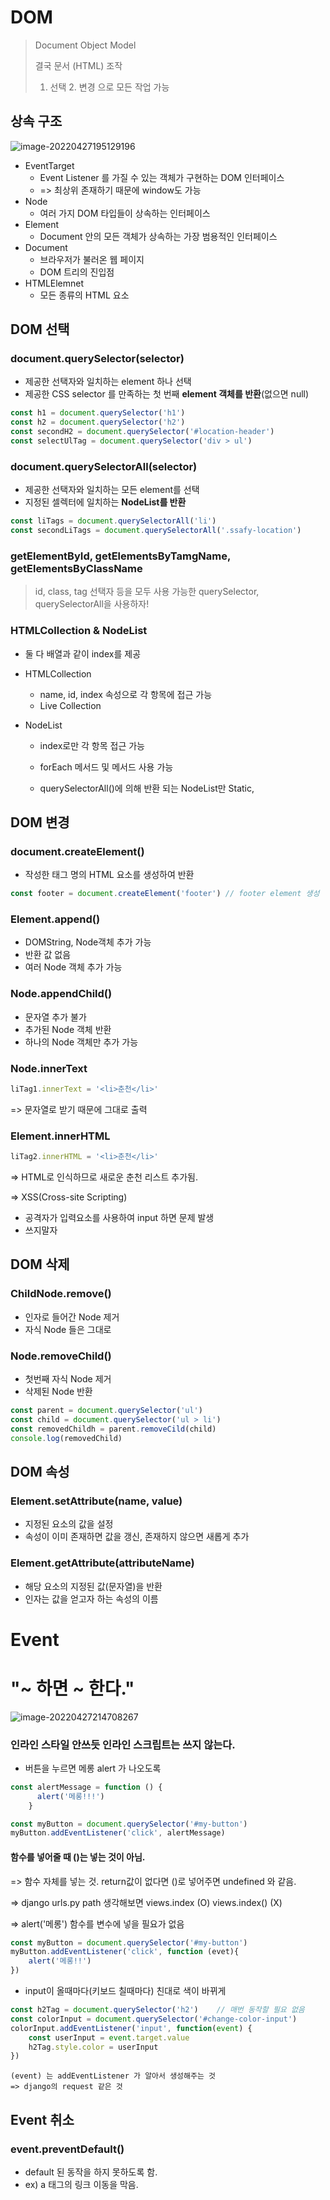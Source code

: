 # DOM

> Document Object Model
>
> 결국 문서 (HTML) 조작
>
> 1. 선택  2. 변경 으로 모든 작업 가능



## 상속 구조

![image-20220427195129196](DOM.assets/image-20220427195129196.png)

* EventTarget
  * Event Listener 를 가질 수 있는 객체가 구현하는 DOM 인터페이스 
  * => 최상위 존재하기 때문에 window도 가능
* Node
  * 여러 가지 DOM 타입들이 상속하는 인터페이스
* Element
  * Document 안의 모든 객체가 상속하는 가장 범용적인 인터페이스
* Document
  * 브라우저가 불러온 웹 페이지
  * DOM 트리의 진입점 
* HTMLElemnet
  * 모든 종류의 HTML 요소



## DOM 선택

### document.querySelector(selector)

* 제공한 선택자와 일치하는 element 하나 선택
* 제공한 CSS selector 를 만족하는 첫 번째 **element 객체를 반환**(없으면 null)

```javascript
const h1 = document.querySelector('h1')
const h2 = document.querySelector('h2')
const secondH2 = document.querySelector('#location-header')
const selectUlTag = document.querySelector('div > ul')
```



### document.querySelectorAll(selector)

* 제공한 선택자와 일치하는 모든 element를 선택
* 지정된 셀렉터에 일치하는 **NodeList를 반환**

```javascript
const liTags = document.querySelectorAll('li')
const secondLiTags = document.querySelectorAll('.ssafy-location')
```



### getElementById, getElementsByTamgName, getElementsByClassName

> id, class, tag 선택자 등을 모두 사용 가능한 querySelector, querySelectorAll을 사용하자!



### HTMLCollection & NodeList

* 둘 다 배열과 같이 index를 제공

* HTMLCollection

  * name, id, index 속성으로 각 항목에 접근 가능
  * Live Collection

* NodeList

  * index로만 각 항목 접근 가능

  * forEach 메서드 및 메서드 사용 가능

  * querySelectorAll()에 의해 반환 되는 NodeList만 Static,

    



## DOM 변경

### document.createElement()

* 작성한 태그 명의 HTML 요소를 생성하여 반환

```javascript
const footer = document.createElement('footer') // footer element 생성
```



### Element.append()

* DOMString, Node객체 추가 가능
* 반환 값 없음
* 여러 Node 객체 추가 가능



### Node.appendChild()

* 문자열 추가 불가
* 추가된  Node 객체 반환
* 하나의 Node 객체만 추가 가능



### Node.innerText

```javascript
liTag1.innerText = '<li>춘천</li>'
```

=> 문자열로 받기 때문에 그대로 출력



### Element.innerHTML

```javascript
liTag2.innerHTML = '<li>춘천</li>'
```

=> HTML로 인식하므로 새로운 춘천 리스트 추가됨.

=> XSS(Cross-site Scripting)

* 공격자가 입력요소를 사용하여 input 하면 문제 발생
* 쓰지말자



## DOM 삭제

### ChildNode.remove()

* 인자로 들어간 Node 제거 
* 자식 Node 들은 그대로 



### Node.removeChild()

* 첫번째 자식 Node 제거
* 삭제된 Node 반환

```javascript
const parent = document.querySelector('ul')
const child = document.querySelector('ul > li')
const removedChildh = parent.removeCild(child)
console.log(removedChild)
```



## DOM 속성

### Element.setAttribute(name, value)

* 지정된 요소의 값을 설정
* 속성이 이미 존재하면 값을 갱신, 존재하지 않으면 새롭게 추가



### Element.getAttribute(attributeName)

* 해당 요소의 지정된 값(문자열)을 반환
* 인자는 값을 얻고자 하는 속성의 이름 





# Event

# "~ 하면 ~ 한다."



![image-20220427214708267](DOM.assets/image-20220427214708267.png)





### 인라인 스타일 안쓰듯 인라인 스크립트는 쓰지 않는다.

* 버튼을 누르면 메롱 alert 가 나오도록

```javascript
const alertMessage = function () {
      alert('메롱!!!')
    }

const myButton = document.querySelector('#my-button')
myButton.addEventListener('click', alertMessage)
```

#### 함수를 넣어줄 때 ()는 넣는 것이 아님.

=> 함수 자체를 넣는 것. return값이 없다면 ()로 넣어주면 undefined 와 같음.

=> django urls.py path 생각해보면 views.index (O)  views.index() (X)



=> alert('메롱') 함수를 변수에 넣을 필요가 없음

```javascript
const myButton = document.querySelector('#my-button')
myButton.addEventListener('click', function (evet){
    alert('메롱!!')
})
```



* input이 올때마다(키보드 칠때마다) 친대로 색이 바뀌게

```javascript
const h2Tag = document.querySelector('h2')    // 매번 동작할 필요 없음
const colorInput = document.querySelector('#change-color-input')
colorInput.addEventListener('input', function(event) {
    const userInput = event.target.value
    h2Tag.style.color = userInput
})
```

```
(event) 는 addEventListener 가 알아서 생성해주는 것
=> django의 request 같은 것 
```





## Event 취소



### event.preventDefault()

* default 된 동작을 하지 못하도록 함.
* ex) a 태그의 링크 이동을 막음.



